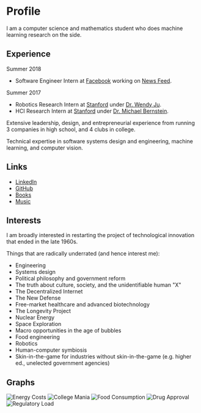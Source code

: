 # Profile
I am a computer science and mathematics student who does machine learning research on the side. 

## Experience
Summer 2018
* Software Engineer Intern at [Facebook](https://www.facebook.com) working on [News Feed](https://www.facebook.com/zuck/posts/10104445245963251).

Summer 2017
* Robotics Research Intern at [Stanford](https://www.stanford.edu/) under [Dr. Wendy Ju](http://wendyju.com/).
* HCI Research Intern at [Stanford](https://www.stanford.edu/) under [Dr. Michael Bernstein](https://hci.stanford.edu/msb/).

Extensive leadership, design, and entrepreneurial experience from running 3 companies in high school, and 4 clubs in college. 

Technical expertise in software systems design and engineering, machine learning, and computer vision.

## Links
* [LinkedIn](https://linkedin.com/in/abhayvenkatesh)
* [GitHub](https://github.com/abhay-venkatesh)
* [Books](https://bookshelf.website/abhay/mixes/ul2b5/General-and-Surprising)
* [Music](https://www.last.fm/user/abhayvenkatesh)

## Interests
I am broadly interested in restarting the project of technological innovation that ended in the late 1960s. 

Things that are radically underrated (and hence interest me):
* Engineering
* Systems design
* Political philosophy and government reform
* The truth about culture, society, and the unidentifiable human "X"
* The Decentralized Internet
* The New Defense
* Free-market healthcare and advanced biotechnology
* The Longevity Project
* Nuclear Energy
* Space Exploration
* Macro opportunities in the age of bubbles
* Food engineering
* Robotics
* Human-computer symbiosis
* Skin-in-the-game for industries without skin-in-the-game (e.g. higher ed., unelected government agencies)

## Graphs
![Energy Costs](http://www.unesco.org/new/fileadmin/MULTIMEDIA/HQ/SC/images/img_wwap_wwdr3_fig_2.2_energycost.jpg)
![College Mania](https://img.washingtonpost.com/blogs/wonkblog/files/2013/12/Screen-Shot-2013-12-30-at-9.31.48-PM.png)
![Food Consumption](http://world-ostrich.org/wp-content/uploads/2013/06/86-foodconsum-developing.jpg)
![Drug Approval](https://3ijp5i2qkzo4hq4yrxfteqh-wpengine.netdna-ssl.com/wp-content/uploads/2017/01/DiMasi20Drug20Development20Costs.jpeg)
![Regulatory Load](https://www.uschamber.com/sites/default/files/pages_in_cfr.jpg)

